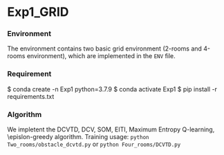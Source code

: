 # Exp1_GRID

### Environment
The environment contains two basic grid environment (2-rooms and 4-rooms environment), which are implemented in the `ENV` file.

### Requirement
$ conda create -n Exp1 python=3.7.9
$ conda activate Exp1
$ pip install -r requirements.txt

### Algorithm
We impletent the DCVTD, DCV, SOM, EITI, Maximum Entropy Q-learning, \epislon-greedy algorithm.
Training usage: ```python Two_rooms/obstacle_dcvtd.py``` or ```python Four_rooms/DCVTD.py```